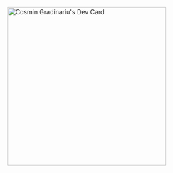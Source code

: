 <a href="https://app.daily.dev/cosmingradinariu12"><img src="https://api.daily.dev/devcards/v2/FXullMjsO8lVtrPXCw0MK.png?type=default&r=a2v" width="356" alt="Cosmin Gradinariu's Dev Card"/></a>
